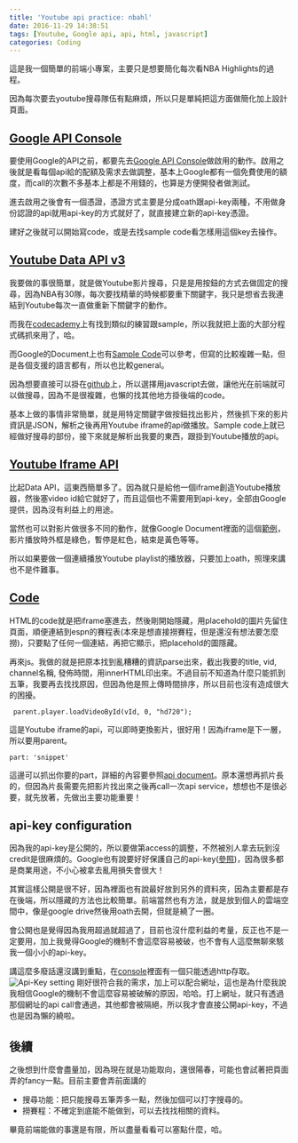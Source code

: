 ```yaml
---
title: 'Youtube api practice: nbahl'
date: 2016-11-29 14:38:51
tags: [Youtube, Google api, api, html, javascript]
categories: Coding
---
```


這是我一個簡單的前端小專案，主要只是想要簡化每次看NBA Highlights的過程。

因為每次要去youtube搜尋隊伍有點麻煩，所以只是單純把這方面做簡化加上設計頁面。

<!--More-->

## [Google API Console](https://console.developers.google.com)

要使用Google的API之前，都要先去[Google API Console](https://console.developers.google.com)做啟用的動作。啟用之後就是看每個api給的配額及需求去做調整，基本上Google都有一個免費使用的額度，而call的次數不多基本上都是不用錢的，也算是方便開發者做測試。

進去啟用之後會有一個憑證，憑證方式主要是分成oath跟api-key兩種，不用做身份認證的api就用api-key的方式就好了，就直接建立新的api-key憑證。

建好之後就可以開始寫code，或是去找sample code看怎樣用這個key去操作。

## [Youtube Data API v3](https://developers.google.com/youtube/v3/)

我要做的事很簡單，就是做Youtube影片搜尋，只是是用按鈕的方式去做固定的搜尋，因為NBA有30隊，每次要找精華的時候都要重下關鍵字，我只是想省去我連結到Youtube每次一直做重新下關鍵字的動作。

而我在[codecademy](https://www.codecademy.com/)上有找到類似的練習跟sample，所以我就把上面的大部分程式碼抓來用了，哈。

而Google的Document上也有[Sample Code](https://developers.google.com/youtube/v3/code_samples/)可以參考，但寫的比較複雜一點，但是各個支援的語言都有，所以也比較general。

因為想要直接可以掛在[github](https://www.github.com)上，所以選擇用javascript去做，讓他光在前端就可以做搜尋，因為不是很複雜，也懶的找其他地方掛後端的code。

基本上做的事情非常簡單，就是用特定關鍵字做按鈕找出影片，然後抓下來的影片資訊是JSON，解析之後再用Youtube iframe的api做播放。Sample code上就已經做好搜尋的部份，接下來就是解析出我要的東西，跟掛到Youtube播放的api。

## [Youtube Iframe API](https://developers.google.com/youtube/iframe_api_reference)

比起Data API，這東西簡單多了。因為就只是給他一個iframe創造Youtube播放器，然後塞video id給它就好了，而且這個也不需要用到api-key，全部由Google提供，因為沒有利益上的用途。

當然也可以對影片做很多不同的動作，就像Google Document裡面的這個[範例](https://developers.google.com/youtube/iframe_api_reference#Examples)，影片播放時外框是綠色，暫停是紅色，結束是黃色等等。

所以如果要做一個連續播放Youtube playlist的播放器，只要加上oath，照理來講也不是件難事。

## [Code](https://github.com/hunter199129/nbahl)

HTML的code就是把iframe塞進去，然後剛開始隱藏，用placehold的圖片先留住頁面，順便連結到espn的賽程表(本來是想直接撈賽程，但是還沒有想法要怎麼撈)，只要點了任何一個連結，再把它顯示，把placehold的圖隱藏。

再來js。我做的就是把原本找到亂糟糟的資訊parse出來，截出我要的title, vid, channel名稱, 發佈時間，用innerHTML印出來。不過目前不知道為什麼只能抓到五筆，我要再去找找原因，但因為他是照上傳時間排序，所以目前也沒有造成很大的困擾。

` parent.player.loadVideoById(vId, 0, "hd720");`

這是Youtube iframe的api，可以即時更換影片，很好用！因為iframe是下一層，所以要用parent。

`part: 'snippet'`

這邊可以抓出你要的part，詳細的內容要參照[api document](https://developers.google.com/youtube/v3/getting-started#part)。原本還想再抓片長的，但因為片長需要先把影片找出來之後再call一次api service，想想也不是很必要，就先放著，先做出主要功能重要！

## api-key configuration

因為我的api-key是公開的，所以要做第access的調整，不然被別人拿去玩到沒credit是很麻煩的。Google也有說要好好保護自己的api-key([參照](https://support.google.com/googleapi/answer/6310037?hl=zh-Hant))，因為很多都是商業用途，不小心被拿去亂用損失會很大！

其實這樣公開是很不好，因為裡面也有說最好放到另外的資料夾，因為主要都是存在後端，所以隱藏的方法也比較簡單。前端當然也有方法，就是放到個人的雲端空間中，像是google drive然後用oath去開，但就是繞了一圈。

會公開也是覺得因為我用超過就超過了，目前也沒什麼利益的考量，反正也不是一定要用，加上我覺得Google的機制不會這麼容易被破，也不會有人這麼無聊來駭我一個小小的api-key。

講這麼多廢話還沒講到重點，在[console](https://console.developers.google.com)裡面有一個只能透過http存取。
![Api-Key setting](https://i.imgur.com/iCTF6qX.png)
剛好很符合我的需求，加上可以配合網址，這也是為什麼我說我相信Google的機制不會這麼容易被破解的原因，哈哈。打上網址，就只有透過那個網址的api call會通過，其他都會被隔絕，所以我才會直接公開api-key，不過也是因為懶的繞啦。

## 後續
之後想到什麼會盡量加，因為現在就是功能取向，還很陽春，可能也會試著把頁面弄的fancy一點。目前主要會弄前面講的
+ 搜尋功能：把只能搜尋五筆弄多一點，然後加個可以打字搜尋的。
+ 撈賽程：不確定到底能不能做到，可以去找找相關的資料。

畢竟前端能做的事還是有限，所以盡量看看可以塞點什麼，哈。
